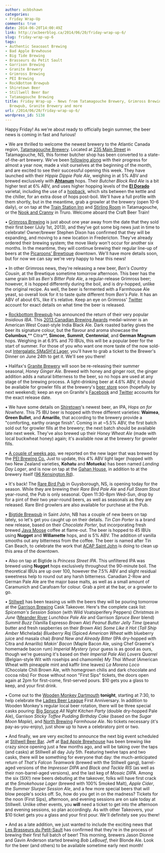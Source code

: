 ```yaml
---
author: acbbshawn
categories:
- Friday Wrap-Up
comments: true
date: 2014-06-20T14:00:49Z
link: http://acbeerblog.ca/2014/06/20/friday-wrap-up-6/
slug: friday-wrap-up-6
tags:
- Authentic Seacoast Brewing
- Bad Apple Brewhouse
- Big Tide Brewing
- Brasseurs du Petit Sault
- Garrison Brewing
- Granite Brewery
- Grimross Brewing
- PEI Brewing
- RockBottom Brewpub
- Shiretown Beer
- Stillwell Beer Bar
- Tatamagouche Brewing
title: Friday Wrap-up - News from Tatamagouche Brewery, Grimross Brewing, Rockbottom
  Brewpub, Granite Brewery and more
url: /2014/06/20/friday-wrap-up-6/
wordpress_id: 5138
---
```


Happy Friday! As we're about ready to officially begin summer, the beer news is coming in fast and furious!

• We are thrilled to welcome the newest brewery to the Atlantic Canada region, [Tatamagouche Brewery](http://tatabrew.com/). Located at [235 Main Street](http://goo.gl/maps/7fKmk) in Tatamagouche, NS, this former butcher shop has been converted to a state-of-the-art brewery. We've been [following along](http://tatamagouchebrewster.wordpress.com/) with their progress for almost a year now, made a visit ourselves at the beginning of the month, and are excited to see their successful opening this week. They have launched with their _Hippie Dippie Pale Ale_, weighing in at 5% ABV and brewed exclusively with [**Ahtanum**](http://en.wikipedia.org/wiki/List_of_hop_varieties#Ahtanum_brand_YCR_1_cv) hops. Their _Butcher Block Red Ale_ is a bit higher test at 6% ABV, and uses higher hopping levels of the [**El Dorado**](http://en.wikipedia.org/wiki/List_of_hop_varieties#El_Dorado) varietal, including the use of a [hopback](https://twitter.com/TataBrew/status/474281435025915905), which sits between the kettle and the chiller, for an extra dose of hops post-boil. We'll have a full profile with them shortly, but in the meantime, grab a growler at the brewery (open 10-6 daily), or on tap at the [Train Station Inn](http://www.trainstation.ca/) and [Stirling Room](http://stirlingroomclub.com/) in Tatamagouche, or the [Nook and Cranny](https://www.facebook.com/thenookandcrannytruro) in Truro. Welcome aboard the Craft Beer Train!

• [Grimross Brewing](https://www.facebook.com/pages/Grimross-Brewing-Co/110264115801307) is just about one year away from the date that they sold their first beer (July 1st, 2013), and they've got some big news just in time to celebrate! Owner/brewer Stephen Dixon has confirmed that they will be expanding, and moving to a new location in Fredericton. They've already ordered their brewing system; the move likely won't occur for another six months. In the meantime, they will continue brewing their regular line-up of beers at the [Picaroons' Brewtique](https://www.facebook.com/pages/Picaroons-Brewtique/175733285789133?ref=br_tf) downtown. We'll have more details soon, but for now we can say we're very happy to hear this news!

• In other Grimross news, they're releasing a new beer, _Ben's Country Cousin_, at the Brewtique sometime tomorrow afternoon. This beer has the same grain bill as _Ben's Bitter Pale Ale_, a regular-release Grimross beer; however, it is hopped differently during the boil, and is dry-hopped, unlike the original recipe. As well, the beer is fermented with a Farmhouse Ale yeast, so overall look for it to taste quite different from _Ben's Pale_. It has an ABV of about 6%, like it's relative. Keep an eye on Grimross' [Twitter](https://twitter.com/GrimrossBrewing) account for exact details on what time the beer is released.

• [Rockbottom Brewpub](http://rockbottombrewpub.ca/) has announced the return of their very popular _Insidious IBA_. This [2013 Canadian Brewing Awards](http://www.canadianbrewingawards.com/winners/years/2013/) medal-winner is an American West Coast-style India Black Ale. Dark roasted barley gives the beer its signature colour, but the flavour and aroma showcase the **Columbus**,** Citra**, **Simcoe**, **Summit**, **Centennial**, and **German Magnum** hops. Weighing in at 6.9% and 70 IBUs, this will be a popular beer for the start of summer. For those of you who want one more taste of the now sold-out [Intergalatic SMaSH'd Lager](http://rockbottombrewpub.blogspot.ca/2014/05/smashd-lager.html), you'll have to grab a ticket to the Brewer's Dinner on June 24th to get it. We'll see you there!

• Halifax's [Granite Brewery](http://www.granitebreweryhalifax.ca/) will soon be re-releasing their summer seasonal, _Honey Ginger Ale_. Brewed with honey and ginger root, the ginger addition adds a natural bitterness to the beer, so no hops are used at any stage of the brewing process. A light-drinking beer at 4.6% ABV, it should be available for growler fills at the brewery's [beer store](https://www.google.ca/maps/place/6054+Stairs+St/@44.6607642,-63.6059665,17z/data=!3m1!4b1!4m2!3m1!1s0x4b5a2173c63f7a1f:0xa4e10bdf0fa3ceb4) soon (hopefully by next weekend); keep an eye on Granite's [Facebook](https://www.facebook.com/GraniteBrewery) and [Twitter](https://twitter.com/granitebrewery) accounts for the exact release date.

• We have some details on [Shiretown](http://www.shiretownbeer.com/)'s newest beer, an IPA, _Hops on for Nowhere_. This 75 IBU beer is hopped with three different varieties: **Waimea**, **Green Bullet**, and **Amarillo**, that according to the brewery provide a "comforting, earthy orange finish". Coming in at ~5.5% ABV, the first batch sold out for growler fills at the brewery; the next batch should be available late next week. They've also brewed up their _Honey Wheat Ale_ (made with local buckwheat honey) again; it's available now at the brewery for growler fills.

• [A couple of weeks ago](http://atlanticcanadabeerblog.wordpress.com/2014/06/06/friday-wrap-up-20140606/), we reported on the new lager that was brewed by the [PEI Brewing Co.](http://peibrewingcompany.com/) Just to update, this 4% ABV light lager (hopped with two New Zealand varieties, **Kohatu** and **Motueka**) has been named _Landing Day Lager_, and is now on tap at the [Gahan House](http://www.gahan.ca/), in addition to at the brewery itself ([96 Kensington Rd](http://goo.gl/maps/SuoE9)).

• It's back! The [Rare Bird Pub](http://www.rarebirdpub.com/) in Guysborough, NS, is opening today for the season. While they are brewing their _Rare Bird Pale Ale_ and _Full Steam Stout_ year-round, the Pub is only seasonal. Open 11:30-8pm Wed-Sun, drop by for a pint of their two year-round beers, as well as seasonals as they are released. Rare Bird growlers are also available for purchase at the Pub.

• [Bigtide Brewpub](http://bigtidebrew.com/) in Saint John, NB has a couple of new beers on tap lately, so let's get you caught up on their details. _Tin Can Porter_ is a brand new release, based on their _Chocolate Porter_, but incorporating fresh brewed [Java Moose](http://www.javamoose.com/) coffee at flame-out. The beer is hopped to 45 IBUs using **Nugget** and **Willamette** hops, and is 5% ABV. The addition of vanilla smooths out any bitterness from the coffee. The beer is named after Tin Can Beach, to celebrate the work that [ACAP Saint John](http://www.acapsj.org/tin-can-beach-field-guide/) is doing to clean up this area of the downtown.

• Also on tap at Bigtide is _Princess Street IPA_. This unfiltered IPA was brewed using **Nugget** hops exclusively throughout the 90-minute boil. The theoretical IBUs are up over 100, however the 7.5% ABV and slight residual sweetness help to round out any harsh bitterness. Canadian 2-Row and German Pale Ale are the major base malts, as well as a small amount of Caramunich and Carafoam for colour. Grab a pint at the bar, or a growler to go.

• [Stillwell](http://www.barstillwell.com/) has been teasing us with the beers they will be pouring tomorrow at the [Garrison Brewing](http://www.garrisonbrewing.com/) Cask Takeover. Here's the complete cask list:
_Spiceman's Session Saison_ (with Wild Voatsiperifery Peppers)
_Christmas in June_ ([Meander River](http://www.meanderriverfarm.ca/) _Lunchbox Pale Ale_ and Garrison _Spruce Beer_ blend)
_Summit Buzz_ (Vanilla Espresso _Brown Ale_)
_Peanut Butter Jelly Time_ (peanut butter and fresh raspberries on their _Brown Ale_)
_Some Like it Hot_ (_Tall Ship Amber_ Michelada)
_Blueberry Raj_ (Spiced _American Wheat_ with blueberry juice and masala chai)
_Brand New and Already Bitter_ (IPA dry-hopped with Citra and Amarillo)
_Makin' Bacon_ (Maple Bacon Ale, using Chef Graeme's homemade bacon rum)
_Imperial Mystery_ (your guess is as good as ours, though we're guessing it's based on their _Imperial Pale Ale_)
_Lovers Quarrel_ (Belgian-style Wit with rosehips and chamomile)
_My Thai Wheat_ (American Wheat with pineapple mint and kaffir lime leaves)
_La Moreno Loco_ (Chocolate Chili Brown Ale, with homegrown chilis and dark chocolate and cocoa nibs)
For those without noon "First Sips" tickets, the doors open again at 2pm for first-come, first-served pours. $10 gets you a glass to keep, and your first drink.

• Come out to the [Wooden Monkey Dartmouth](http://www.thewoodenmonkey.ca/) **tonight**, starting at 7:30, to help celebrate the [Ladies Beer League](http://ladiesbeerleague.ca/) First Anniversary. In addition to Wooden Monkey's regular local beer rotation, there will be three special casks pouring: [Big Spruce](http://www.bigspruce.ca/) _All Night Kitchen Party_ (double dry-hopped Pale Ale), Garrison _Sticky Toffee Pudding Birthday Cake_ (based on the _Sugar Moon Maple_), and [North Brewing](http://www.northbrewing.ca/) _Farmhouse Ale_. No tickets necessary (it's pay-as-you-enjoy), just show up to have a celebratory pint or two.

• And finally, we are very excited to announce the next big event scheduled at [Stillwell Beer Bar](http://www.barstillwell.com/). Jeff at [Bad Apple Brewhouse](http://badapplebrewhouse.ca/) has been brewing like crazy since opening just a few months ago, and will be taking over the taps (and casks) at Stillwell all day July 5th. Featuring twelve taps and two casks, there will be something for everyone that day: the much-anticipated return of _That's Falcon Teamwork_ (brewed with the Stillwell gang), barrel-aged versions of the _Impresser DIPA_ and _Black and Tackle RIS_ (as well as their non-barrel-aged versions), and the last keg of _Mosaic DIPA_. Among the six (SIX!) new beers debuting at the takeover, folks will have first crack at the _Smokehouse Lager_ (brewed with 100% Smoked Malt), _Apple Cider_, the _Summer Slurper Session Ale_, and a few more special beers that will blow people's socks off. So, how do you get in on the madness? Tickets for the noon (First Sips), afternoon, and evening sessions are on sale today at Stillwell. Unlike other events, you **will** need a ticket to get into the afternoon and evening sessions, so plan accordingly. As with other Takeovers, your $10 ticket gets you a glass and your first pour. We'll definitely see you there!

• And as a late addition, we just wanted to include the exciting news that [Les Brasseurs du Petit-Sault](http://brasseurspetitsault.com/) has confirmed that they're in the process of brewing their first full batch of beer! This morning, brewers Jason Dionne and Gavin Anderson started brewing _Bob LeBouef_, their Blonde Ale. Look for the beer (and others) to be available sometime early next month!
